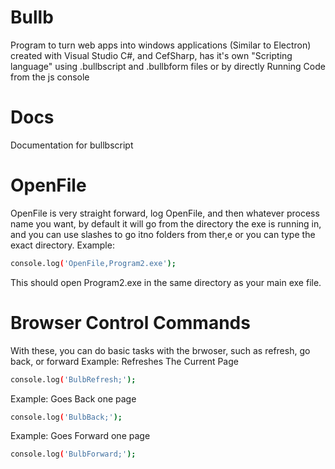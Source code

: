 # Bullb
Program to turn web apps into windows applications (Similar to Electron) created with Visual Studio C#, and CefSharp, has it's own "Scripting language" using .bullbscript and .bullbform files or by directly Running Code from the js console
# Docs
Documentation for bullbscript
# OpenFile
OpenFile is very straight forward, log OpenFile, and then whatever process name you want, by default it will go from the directory the exe is running in, and you can use slashes to go itno folders from ther,e or you can type the exact directory.
Example: 
```sh
console.log('OpenFile,Program2.exe');
```
This should open Program2.exe in the same directory as your main exe file.
# Browser Control Commands
With these, you can do basic tasks with the brwoser, such as refresh, go back, or forward
Example: Refreshes The Current Page
```sh
console.log('BulbRefresh;');
```
Example: Goes Back one page
```sh
console.log('BulbBack;');
```
Example: Goes Forward one page
```sh
console.log('BulbForward;');
```
